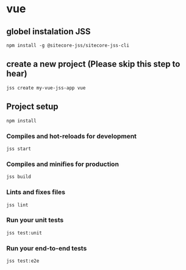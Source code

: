 # vue
## globel instalation JSS

```
npm install -g @sitecore-jss/sitecore-jss-cli
```
## create a new project  (Please skip this step to hear)

```
jss create my-vue-jss-app vue
```
## Project setup
```
npm install
```

### Compiles and hot-reloads for development
```
jss start
```

### Compiles and minifies for production
```
jss build
```

### Lints and fixes files
```
jss lint
```

### Run your unit tests
```
jss test:unit
```

### Run your end-to-end tests
```
jss test:e2e
```
